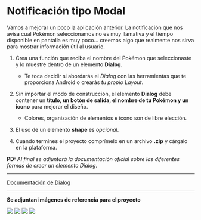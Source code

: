 # Notificación tipo Modal

Vamos a mejorar un poco la aplicación anterior. La notificación que nos avisa cual Pokémon seleccionamos no es muy llamativa y el tiempo disponible en pantalla es muy poco... creemos algo que realmente nos sirva para mostrar información útil al usuario.

1. Crea una función que reciba el nombre del Pokémon que seleccionaste y lo muestre dentro de un elemento __Dialog__.
    - Te toca decidir si abordarás el _Dialog_ con las herramientas que te proporciona Android o crearás _tu propio Layout_.

2. Sin importar el modo de construcción, el elemento __Dialog__ debe contener un __título, un botón de salida, el nombre de tu Pokémon y un icono__ para mejorar el diseño.
    - Colores, organización de elementos e icono son de libre elección.

3. El uso de un elemento __shape__ es _opcional_.

4. Cuando termines el proyecto comprímelo en un archivo __.zip__ y cárgalo en la plataforma.

__PD:__ _Al final se adjuntará la documentación oficial sobre las diferentes formas de crear un elemento Dialog_.

----------
[Documentación de Dialog](https://developer.android.com/develop/ui/views/components/dialogs?hl=es-419)

----------
__Se adjuntan imágenes de referencia para el proyecto__

![](https://i.imgur.com/lYOZNAX.png)
![](https://i.imgur.com/aAIkHuZ.png)
![](https://i.imgur.com/MDazV6Y.png)
![](https://i.imgur.com/DXu58ts.png)